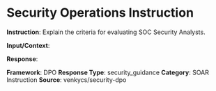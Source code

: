 # Security Operations Instruction

**Instruction**: Explain the criteria for evaluating SOC Security Analysts.

**Input/Context**: 

**Response**: 

**Framework**: DPO
**Response Type**: security_guidance
**Category**: SOAR Instruction
**Source**: venkycs/security-dpo
